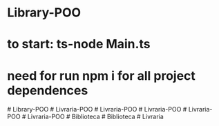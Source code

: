 ﻿# Library-POO
# to start: ts-node Main.ts
# need for run npm i for all project dependences
#   L i b r a r y - P O O  
 #   L i v r a r i a - P O O  
 #   L i v r a r i a - P O O  
 #   L i v r a r i a - P O O  
 #   L i v r a r i a - P O O  
 #   L i v r a r i a - P O O  
 #   B i b l i o t e c a  
 #   B i b l i o t e c a  
 #   L i v r a r i a  
 